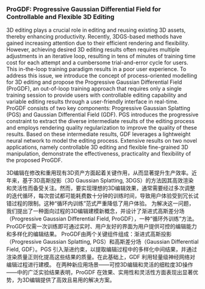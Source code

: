### ProGDF: Progressive Gaussian Differential Field for Controllable and Flexible 3D Editing

3D editing plays a crucial role in editing and reusing existing 3D assets, thereby enhancing productivity. Recently, 3DGS-based methods have gained increasing attention due to their efficient rendering and flexibility. However, achieving desired 3D editing results often requires multiple adjustments in an iterative loop, resulting in tens of minutes of training time cost for each attempt and a cumbersome trial-and-error cycle for users. This in-the-loop training paradigm results in a poor user experience. To address this issue, we introduce the concept of process-oriented modelling for 3D editing and propose the Progressive Gaussian Differential Field (ProGDF), an out-of-loop training approach that requires only a single training session to provide users with controllable editing capability and variable editing results through a user-friendly interface in real-time. ProGDF consists of two key components: Progressive Gaussian Splatting (PGS) and Gaussian Differential Field (GDF). PGS introduces the progressive constraint to extract the diverse intermediate results of the editing process and employs rendering quality regularization to improve the quality of these results. Based on these intermediate results, GDF leverages a lightweight neural network to model the editing process. Extensive results on two novel applications, namely controllable 3D editing and flexible fine-grained 3D manipulation, demonstrate the effectiveness, practicality and flexibility of the proposed ProGDF.

3D编辑在修改和重用现有3D资产方面起着关键作用，从而显著提升生产效率。近年来，基于3D高斯投影（3D Gaussian Splatting, 3DGS）的方法因其高效渲染和灵活性而备受关注。然而，要实现理想的3D编辑效果，通常需要经过多次调整的迭代循环，每次尝试都可能耗费数十分钟的训练时间，导致用户体验受到冗长试错过程的限制。这种“循环内训练”范式严重降低了用户体验。
为解决这一问题，我们提出了一种面向过程的3D编辑建模新概念，并设计了渐进式高斯差分场（Progressive Gaussian Differential Field, ProGDF），一种“循环外训练”方法。ProGDF仅需一次训练即可通过实时、用户友好的界面为用户提供可控的编辑能力和多样化的编辑结果。
ProGDF由两个关键组件组成：渐进式高斯投影（Progressive Gaussian Splatting, PGS）和高斯差分场（Gaussian Differential Field, GDF）。PGS 引入渐进约束，以提取编辑过程中的多样化中间结果，并通过渲染质量正则化提高这些结果的质量。在此基础上，GDF 利用轻量级神经网络对编辑过程进行建模。
在两种新应用场景——可控3D编辑和灵活的细粒度3D操作——中的广泛实验结果表明，ProGDF 在效果、实用性和灵活性方面表现出显著优势，为3D编辑提供了高效且易用的解决方案。
